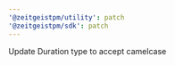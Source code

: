 ```yaml
---
'@zeitgeistpm/utility': patch
'@zeitgeistpm/sdk': patch
---
```


Update Duration type to accept camelcase
